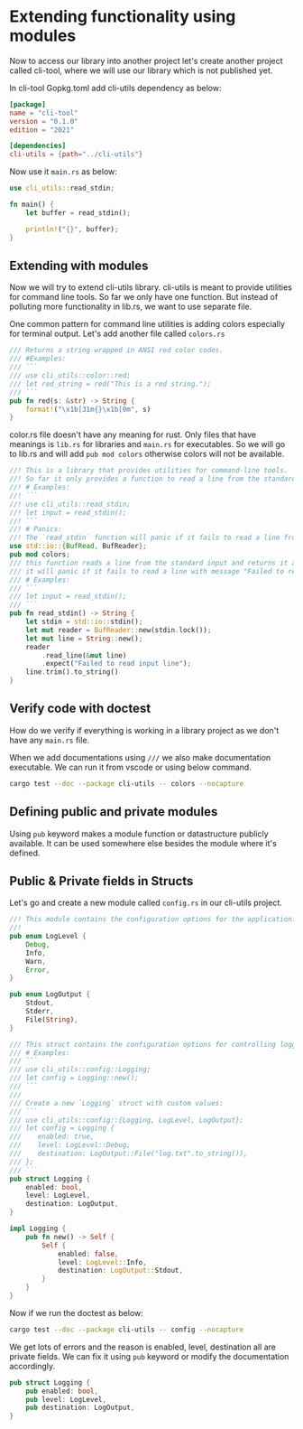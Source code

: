 # Extending functionality using modules
Now to access our library into another project let's create another project called cli-tool,  where we will use our library which is not published yet.

In cli-tool Gopkg.toml add cli-utils dependency as below:
```toml
[package]
name = "cli-tool"
version = "0.1.0"
edition = "2021"

[dependencies]
cli-utils = {path="../cli-utils"}
```

Now use it ```main.rs``` as below:
```rust
use cli_utils::read_stdin;

fn main() {
    let buffer = read_stdin();

    println!("{}", buffer);
}
```

## Extending with modules
Now we will try to extend cli-utils library. cli-utils is  meant  to provide  utilities for command  line  tools. So  far we only have one  function. But instead of polluting  more functionality in lib.rs, we want to use separate file.

One common pattern for command line utilities is adding colors especially for terminal output. Let's add another file called ```colors.rs```

```rust
/// Returns a string wrapped in ANSI red color codes.
/// #Examples:
/// ```
/// use cli_utils::color::red;
/// let red_string = red("This is a red string.");
/// ```
pub fn red(s: &str) -> String {
    format!("\x1b[31m{}\x1b[0m", s)
}
```

color.rs file doesn't have any meaning for rust. Only  files that have meanings is ```lib.rs``` for libraries  and  ```main.rs``` for executables. So we will go to lib.rs  and will add  ```pub mod colors``` otherwise colors will not be available.

```rust
//! This is a library that provides utilities for command-line tools.
//! So far it only provides a function to read a line from the standard input.
//! # Examples:
//! ```
//! use cli_utils::read_stdin;
//! let input = read_stdin();
//! ```
//! # Panics:
//! The `read_stdin` function will panic if it fails to read a line from the standard input.
use std::io::{BufRead, BufReader};
pub mod colors;
/// this function reads a line from the standard input and returns it as a string
/// it will panic if it fails to read a line with message "Failed to read input line"
/// # Examples:
/// ```
/// let input = read_stdin();
/// ```
pub fn read_stdin() -> String {
    let stdin = std::io::stdin();
    let mut reader = BufReader::new(stdin.lock());
    let mut line = String::new();
    reader
        .read_line(&mut line)
        .expect("Failed to read input line");
    line.trim().to_string()
}
```

##  Verify code with doctest
How do we verify if everything is working in a library project as we don't have any ```main.rs``` file.

When we add documentations using  ```///``` we also make documentation executable. We can run it from vscode or using below command.
```sh
cargo test --doc --package cli-utils -- colors --nocapture
```

## Defining public and private modules
Using ```pub``` keyword makes a module function or datastructure publicly available. It can be used somewhere else besides the module where it's defined.

## Public & Private fields in Structs
Let's go and create a new module called ```config.rs``` in our cli-utils project.

```rust
//! This module contains the configuration options for the application.
//!
pub enum LogLevel {
    Debug,
    Info,
    Warn,
    Error,
}

pub enum LogOutput {
    Stdout,
    Stderr,
    File(String),
}

/// This struct contains the configuration options for controlling logging.
/// # Examples:
/// ```
/// use cli_utils::config::Logging;
/// let config = Logging::new();
/// ```
///
/// Create a new `Logging` struct with custom values:
/// ```
/// use cli_utils::config::{Logging, LogLevel, LogOutput};
/// let config = Logging {
///    enabled: true,
///    level: LogLevel::Debug,
///    destination: LogOutput::File("log.txt".to_string()),
/// };
/// ```
pub struct Logging {
    enabled: bool,
    level: LogLevel,
    destination: LogOutput,
}

impl Logging {
    pub fn new() -> Self {
        Self {
            enabled: false,
            level: LogLevel::Info,
            destination: LogOutput::Stdout,
        }
    }
}
```

Now if we run the  doctest  as below:
```sh
cargo test --doc --package cli-utils -- config --nocapture
```

We get lots of errors and the reason is enabled, level, destination all are private fields. We can fix it using ```pub``` keyword or modify the documentation accordingly.
```rust
pub struct Logging {
    pub enabled: bool,
    pub level: LogLevel,
    pub destination: LogOutput,
}
```